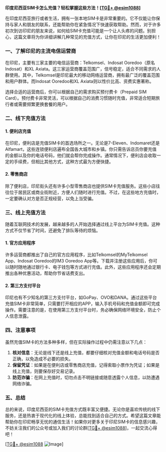 **印度尼西亚SIM卡怎么充值？轻松掌握这些方法！[[TG💪+ @esim1088](https://t.me/s/esim1088)]**

在印度尼西亚旅行或者生活，拥有一张本地SIM卡是非常重要的。它不仅能让你保持与家人和朋友的联系，还能帮助你在紧急情况下快速获取帮助。然而，对于许多初次到访印尼的朋友来说，如何给SIM卡充值可能是一个让人头疼的问题。别担心，这篇文章将为你详细讲解几种常见的充值方式，让你在印尼的生活更加便利！

### 一、了解印尼的主流电信运营商

在印尼，主要有三家主要的电信运营商：Telkomsel、Indosat Ooredoo（原名Indosat）和XL Axiata。这三家运营商覆盖范围广，信号稳定，适合不同需求的人群使用。其中，Telkomsel是印尼最大的移动网络运营商，拥有最广泛的覆盖范围和用户群体。而Indosat Ooredoo和XL Axiata则以性价比高、资费实惠著称。

选择合适的运营商后，你可以根据自己的需求购买预付费卡（Prepaid SIM Card）。预付费卡非常灵活，可以根据自己的消费习惯随时充值，非常适合短期旅行者或需要频繁更换套餐的用户。

### 二、线下充值方法

#### 1. **便利店充值**
在印尼，便利店是充值SIM卡的首选场所之一。无论是7-Eleven、Indomaret还是Alfamart，这些连锁便利店遍布全国各大城市和乡镇。你只需告诉店员你要充值的金额以及你的电话号码，他们就会帮你完成操作。通常情况下，便利店会收取一定的手续费，但相比其他方式，这种方式最为方便快捷。

#### 2. **零售商店**
除了便利店，印尼街头还有许多小型零售商店也提供SIM卡充值服务。这些小店往往位于居民区或商业街附近，方便人们随时进行充值。不过，在这些地方充值时，一定要确认对方是否正规经营，以免上当受骗。

### 三、线上充值方法

随着互联网技术的发展，越来越多的人开始选择通过线上平台为SIM卡充值。这种方式不仅节省了时间，还避免了排队等待的烦恼。

#### 1. **官方应用程序**
许多运营商都推出了自己的官方应用程序，比如Telkomsel的MyTelkomsel App、Indosat Ooredoo的IM3 Ooredoo App等。下载并注册这些应用后，你可以随时随地通过银行卡、电子钱包等方式进行充值。此外，这些应用程序还会定期推出各种优惠活动，帮助你节省话费支出。

#### 2. **第三方支付平台**
印尼也有不少知名的第三方支付平台，如GoPay、OVO和DANA。通过这些平台充值SIM卡非常简单，只需要打开相应的APP，输入手机号码和充值金额即可完成操作。需要注意的是，在使用第三方支付平台时，务必确保网络环境安全，防止个人信息泄露。

### 四、注意事项

虽然充值SIM卡的方法多种多样，但在实际操作过程中仍需注意以下几点：

1. **核对信息**：无论是线下还是线上充值，都要仔细核对充值金额和电话号码是否正确，以免造成不必要的损失。
2. **保留凭证**：如果是在便利店或零售商店充值，记得索取小票作为凭证；如果是线上充值，则要保存好交易记录。
3. **防范诈骗**：在网上充值时，切勿点击不明链接或随意透露个人信息，以防遭遇网络诈骗。

### 五、总结

总的来说，印度尼西亚的SIM卡充值方式既丰富又便捷。无论你是喜欢传统的线下服务，还是热衷于现代化的线上体验，总能找到适合自己的方式。希望这篇文章能帮助你在印尼畅享无忧的通信生活！如果你对更多关于印尼SIM卡的信息感兴趣，不妨关注我们的公众号或加入我们的讨论群[[TG💪+ @esim1088](https://t.me/s/esim1088)]，一起交流心得吧！

[[TG💪+ @esim1088](https://t.me/s/esim1088) ![Image](https://i.postimg.cc/4NQfJmqS/Snipaste-2025-05-13-00-14-12.png)]